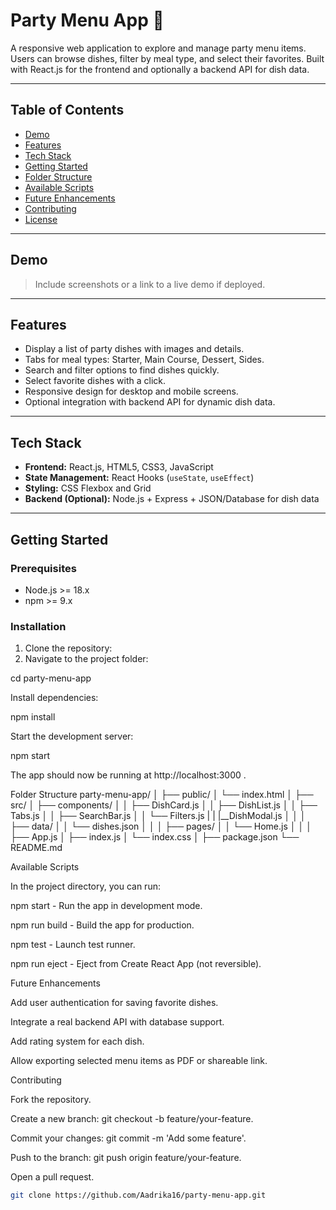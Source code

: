 # Party Menu App 🎉

A responsive web application to explore and manage party menu items. Users can browse dishes, filter by meal type, and select their favorites. Built with React.js for the frontend and optionally a backend API for dish data.

---

## Table of Contents

- [Demo](#demo)  
- [Features](#features)  
- [Tech Stack](#tech-stack)  
- [Getting Started](#getting-started)  
- [Folder Structure](#folder-structure)  
- [Available Scripts](#available-scripts)  
- [Future Enhancements](#future-enhancements)  
- [Contributing](#contributing)  
- [License](#license)  

---

## Demo

> Include screenshots or a link to a live demo if deployed.

---

## Features

- Display a list of party dishes with images and details.
- Tabs for meal types: Starter, Main Course, Dessert, Sides.
- Search and filter options to find dishes quickly.
- Select favorite dishes with a click.
- Responsive design for desktop and mobile screens.
- Optional integration with backend API for dynamic dish data.

---

## Tech Stack

- **Frontend:** React.js, HTML5, CSS3, JavaScript  
- **State Management:** React Hooks (`useState`, `useEffect`)  
- **Styling:** CSS Flexbox and Grid  
- **Backend (Optional):** Node.js + Express + JSON/Database for dish data  

---

## Getting Started

### Prerequisites

- Node.js >= 18.x  
- npm >= 9.x  

### Installation

1. Clone the repository:
2. Navigate to the project folder:

cd party-menu-app


Install dependencies:

npm install


Start the development server:

npm start


The app should now be running at http://localhost:3000
.

Folder Structure
party-menu-app/
│
├── public/
│   └── index.html
│
├── src/
│   ├── components/
│   │   ├── DishCard.js
│   │   ├── DishList.js
│   │   ├── Tabs.js
│   │   ├── SearchBar.js
│   │   └── Filters.js
|   |   |__DishModal.js
│   │
│   ├── data/
│   │   └── dishes.json
│   │
│   ├── pages/
│   │   └── Home.js
│   │
│   ├── App.js
│   ├── index.js
│   └── index.css
│
├── package.json
└── README.md

Available Scripts

In the project directory, you can run:

npm start - Run the app in development mode.

npm run build - Build the app for production.

npm test - Launch test runner.

npm run eject - Eject from Create React App (not reversible).

Future Enhancements

Add user authentication for saving favorite dishes.

Integrate a real backend API with database support.

Add rating system for each dish.

Allow exporting selected menu items as PDF or shareable link.

Contributing

Fork the repository.

Create a new branch: git checkout -b feature/your-feature.

Commit your changes: git commit -m 'Add some feature'.

Push to the branch: git push origin feature/your-feature.

Open a pull request.
```bash
git clone https://github.com/Aadrika16/party-menu-app.git
